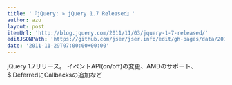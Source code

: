 ```yaml
---
title: '『jQuery: » jQuery 1.7 Released』'
author: azu
layout: post
itemUrl: 'http://blog.jquery.com/2011/11/03/jquery-1-7-released/'
editJSONPath: 'https://github.com/jser/jser.info/edit/gh-pages/data/2011/11/index.json'
date: '2011-11-29T07:00:00+00:00'
---
```

jQuery 1.7リリース。
イベントAPI(on/off)の変更、AMDのサポート、$.DeferredにCallbacksの追加など

